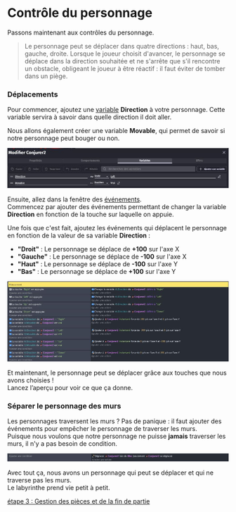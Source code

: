 # Contrôle du personnage

Passons maintenant aux contrôles du personnage.

> Le personnage peut se déplacer dans quatre directions : haut, bas, gauche, droite. Lorsque le joueur choisit d'avancer, le personnage se déplace dans la direction souhaitée et ne s'arrête que s'il rencontre un obstacle, obligeant le joueur à être réactif : il faut éviter de tomber dans un piège.

### Déplacements

Pour commencer, ajoutez une [variable](https://github.com/g404-code-gaming/GDevelop_Cour/blob/main/Variables.md) **Direction** à votre personnage. Cette variable servira à savoir dans quelle direction il doit aller. 

Nous allons également créer une variable **Movable**, qui permet de savoir si notre personnage peut bouger ou non.

![variable](https://github.com/g404-code-gaming/Blop/blob/main/Image/deplacement_evenement_0.JPG)

Ensuite, allez dans la fenêtre des [événements](https://github.com/g404-code-gaming/GDevelop_Cour/blob/main/%C3%A9v%C3%A8nements.md).  
Commencez par ajouter des événements permettant de changer la variable **Direction** en fonction de la touche sur laquelle on appuie.

Une fois que c'est fait, ajoutez les événements qui déplacent le personnage en fonction de la valeur de sa variable **Direction** :

- **"Droit"** : Le personnage se déplace de **+100** sur l'axe X  
- **"Gauche"** : Le personnage se déplace de **-100** sur l'axe X  
- **"Haut"** : Le personnage se déplace de **-100** sur l'axe Y  
- **"Bas"** : Le personnage se déplace de **+100** sur l'axe Y

![variable](https://github.com/g404-code-gaming/Blop/blob/main/Image/deplacement_evenement_1.JPG)

Et maintenant, le personnage peut se déplacer grâce aux touches que nous avons choisies !  
Lancez l’aperçu pour voir ce que ça donne.

### Séparer le personnage des murs

Les personnages traversent les murs ? Pas de panique : il faut ajouter des événements pour empêcher le personnage de traverser les murs.  
Puisque nous voulons que notre personnage ne puisse **jamais** traverser les murs, il n'y a pas besoin de condition.

![variable](https://github.com/g404-code-gaming/Blop/blob/main/Image/deplacement_evenement_3.JPG)

Avec tout ça, nous avons un personnage qui peut se déplacer et qui ne traverse pas les murs.  
Le labyrinthe prend vie petit à petit.

[étape 3 : Gestion des pièces et de la fin de partie](https://github.com/g404-code-gaming/Blop/blob/main/3%20-%20Argent.md)
